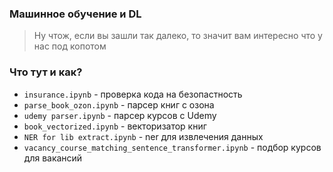 ### Машинное обучение и DL

> Ну чтож, если вы зашли так далеко, то значит вам интересно что у нас под копотом 

### Что тут и как?
- `insurance.ipynb` - проверка кода на безопастность
- `parse_book_ozon.ipynb` - парсер книг с озона
- `udemy parser.ipynb` - парсер курсов с Udemy
- `book_vectorized.ipynb` - векторизатор книг
- `NER for lib extract.ipynb` - ner для извлечения данных
- `vacancy_course_matching_sentence_transformer.ipynb` - подбор курсов для вакансий

